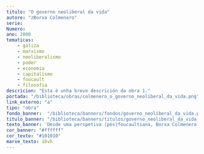 ```yaml
---
titulo: "O governo neoliberal da vida"
autore: "zBorxa Colmenero"
serie:
Numero:
ano: 2000
tematicas:
    - galiza
    - marxismo
    - neoliberalismo
    - poder
    - economia
    - capitalismo
    - foucault
    - filosofia
descricion: "Esta é unha breve descrición da obra 1."
portada: "/biblioteca/obras/colmenero_o_governo_neoliberal_da_vida.png" 
link_externo: "a"
tipo: "obra"
fondo_banner:  "/biblioteca/banners/fondos/governo_neoliberal_da_vida.png"
titulo_banner: "/biblioteca/banners/titulos/governo_neoliberal_da_vida_t.png"
texto_banner: 'Desde uma perspetiva (pós)foucaultiana, Borxa Colmenero analisa o neoliberalismo como uma "arte de governo" que vai além do espontáneo, convertendo-se numa política que regula a gestão social. Neste marco, os individuos pasam de ser os sujeitos pasivos da sociedade fabril a autogestores responsáveis das suas próprias capacidades e recursos, orientados ao seu desenvolvemento na complexa rede contemporánea.'
cor_banner: "#ffffff"
cor_texto: "#101010"
marxe_texto: 16vh
---
```

